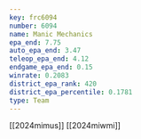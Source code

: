 ```yaml
---
key: frc6094
number: 6094
name: Manic Mechanics
epa_end: 7.75
auto_epa_end: 3.47
teleop_epa_end: 4.12
endgame_epa_end: 0.15
winrate: 0.2083
district_epa_rank: 420
district_epa_percentile: 0.1781
type: Team
---
```

[[2024mimus]]
[[2024miwmi]]
